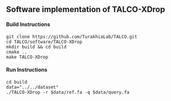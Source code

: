 ## Software implementation of TALCO-XDrop

#### Build Instructions
```
git clone https://github.com/TurakhiaLab/TALCO.git
cd TALCO/software/TALCO-XDrop
mkdir build && cd build
cmake ..
make TALCO-XDrop
```

#### Run Instructions
```
cd build
data="../../dataset"
./TALCO-XDrop -r $data/ref.fa -q $data/query.fa
```
